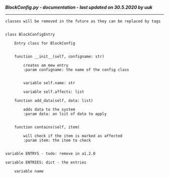 ***BlockConfig.py - documentation - last updated on 30.5.2020 by uuk***
___

    classes will be removed in the future as they can be replaced by tags


    class BlockConfigEntry
        
        Entry class for BlockConfig


        function __init__(self, configname: str)
            
            creates am mew entry
            :param configname: the name of the config class


            variable self.name: str

            variable self.affects: list

        function add_data(self, data: list)
            
            adds data to the system
            :param data: an lsit of data to apply


        function contains(self, item)
            
            will check if the item is marked as affected
            :param item: the item to check


    variable ENTRYS - todo: remove in a1.2.0

    variable ENTRIES: dict - the entries

        variable name
